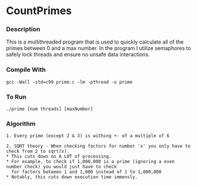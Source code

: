 # CountPrimes
### Description
This is a multithreaded program that is used to quickly calculate all of the primes between 0 and a max number. In the program I utilize semaphores to safely lock threads and ensure no unsafe data interactions.

### Compile With

    gcc -Wall -std=c99 prime.c -lm -pthread -o prime
    
### To Run 

    ./prime [num threads] [maxNumber]

### Algorithm

    1. Every prime (except 2 & 3) is withing +- of a multiple of 6
    
    2. SQRT theory - When checking factors for number 'x' you only have to check from 2 to sqrt(x). 
    * This cuts down on A LOT of processing. 
    * For example, to check if 1,000,000 is a prime (ignoring a even number check) you would just have to check 
      for factors between 1 and 1,000 instead of 1 to 1,000,000
    * Notably, this cuts down execution time immensly.
